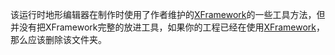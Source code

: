 该运行时地形编辑器在制作时使用了作者维护的[XFramework](https://github.com/xdedzl/XFramework)的一些工具方法，但并没有把XFramework完整的放进工具，如果你的工程已经在使用[XFramework](https://github.com/xdedzl/XFramework)，那么应该删除该文件夹。